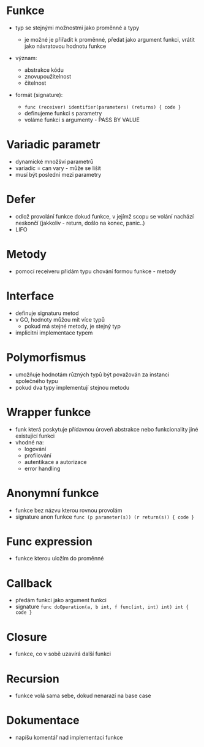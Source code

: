 # Funkce
- typ se stejnými možnostmi jako proměnné a typy
  - je možné je přiřadit k proměnné, předat jako argument funkci, vrátit jako návratovou hodnotu funkce
- význam:
  - abstrakce kódu
  - znovupoužitelnost
  - čitelnost

- formát (signature):
  - `func (receiver) identifier(parameters) (returns) { code }`
  - definujeme funkci s parametry
  - voláme funkci s argumenty - PASS BY VALUE

# Variadic parametr
- dynamické množšví parametrů
- variadic = can vary - může se lišit
- musí být poslední mezi parametry

# Defer
- odlož provolání funkce dokud funkce, v jejímž scopu se volání nachází neskončí (jakkoliv - return, došlo na konec, panic..)
- LIFO

# Metody
- pomocí receiveru přidám typu chování formou funkce - metody

# Interface
- definuje signaturu metod
- v GO, hodnoty můžou mít více typů
  - pokud má stejné metody, je stejný typ
- implicitni implementace typem

# Polymorfismus
- umožňuje hodnotám různých typů být považován za instanci společného typu
- pokud dva typy implementují stejnou metodu

# Wrapper funkce
- funk která poskytuje přídavnou úroveň abstrakce nebo funkcionality jiné existující funkci
- vhodné na:
  - logování
  - profilování
  - autentikace a autorizace
  - error handling

# Anonymní funkce
- funkce bez názvu kterou rovnou provolám
- signature anon funkce `func (p parameter(s)) (r return(s)) { code }`

# Func expression
- funkce kterou uložím do proměnné

# Callback
- předám funkci jako argument funkci
- signature `func doOperation(a, b int, f func(int, int) int) int { code }`

# Closure
- funkce, co v sobě uzavírá další funkci

# Recursion
- funkce volá sama sebe, dokud nenarazí na base case

# Dokumentace
- napíšu komentář nad implementaci funkce  
